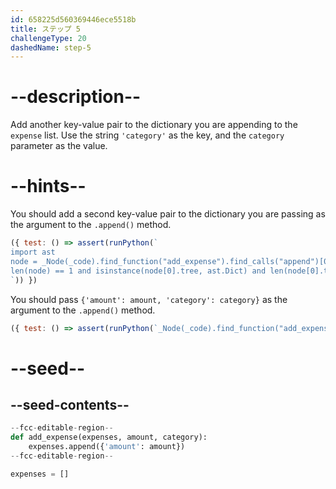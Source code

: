 ```yaml
---
id: 658225d560369446ece5518b
title: ステップ 5
challengeType: 20
dashedName: step-5
---
```


# --description--

Add another key-value pair to the dictionary you are appending to the `expense` list. Use the string `'category'` as the key, and the `category` parameter as the value.

# --hints--

You should add a second key-value pair to the dictionary you are passing as the argument to the `.append()` method.

```js
({ test: () => assert(runPython(`
import ast
node = _Node(_code).find_function("add_expense").find_calls("append")[0].find_call_args()
len(node) == 1 and isinstance(node[0].tree, ast.Dict) and len(node[0].tree.keys) == 2
`)) })
```

You should pass `{'amount': amount, 'category': category}` as the argument to the `.append()` method.

```js
({ test: () => assert(runPython(`_Node(_code).find_function("add_expense").has_stmt("expenses.append({'amount': amount, 'category': category})")`)) })
```

# --seed--

## --seed-contents--

```py
--fcc-editable-region--
def add_expense(expenses, amount, category):
    expenses.append({'amount': amount})
--fcc-editable-region--

expenses = []
```
